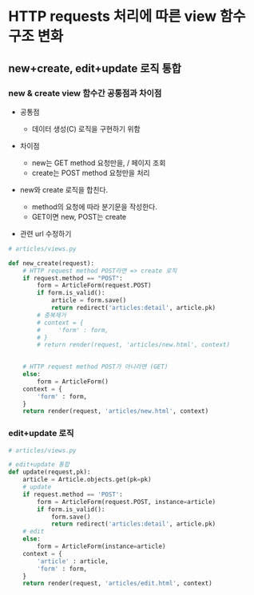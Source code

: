 # HTTP requests 처리에 따른 view 함수 구조 변화

## new+create, edit+update 로직 통합

### new & create view 함수간 공통점과 차이점

- 공통점
  - 데이터 생성(C) 로직을 구현하기 위함

- 차이점
  - new는 GET method 요청만을, / 페이지 조회
  - create는 POST method 요청만을 처리

- new와 create 로직을 합친다.
  - method의 요청에 따라 분기문을 작성한다.
  - GET이면 new, POST는 create
- 관련 url 수정하기

```py
# articles/views.py

def new_create(request):
    # HTTP request method POST라면 => create 로직
    if request.method == "POST":
        form = ArticleForm(request.POST)
        if form.is_valid(): 
            article = form.save() 
            return redirect('articles:detail', article.pk)
        # 중복제거
        # context = {
        #     'form' : form, 
        # }
        # return render(request, 'articles/new.html', context)
    

    # HTTP request method POST가 아니라면 (GET)
    else:
        form = ArticleForm()
    context = {
        'form' : form,
    }
    return render(request, 'articles/new.html', context)
```

### edit+update 로직

```py
# articles/views.py

# edit+update 통합
def update(request,pk):
    article = Article.objects.get(pk=pk)
    # update
    if request.method == 'POST':
        form = ArticleForm(request.POST, instance=article)
        if form.is_valid():
            form.save() 
            return redirect('articles:detail', article.pk)
    # edit
    else:
        form = ArticleForm(instance=article)
    context = {
        'article' : article,
        'form' : form, 
    }
    return render(request, 'articles/edit.html', context)
```
